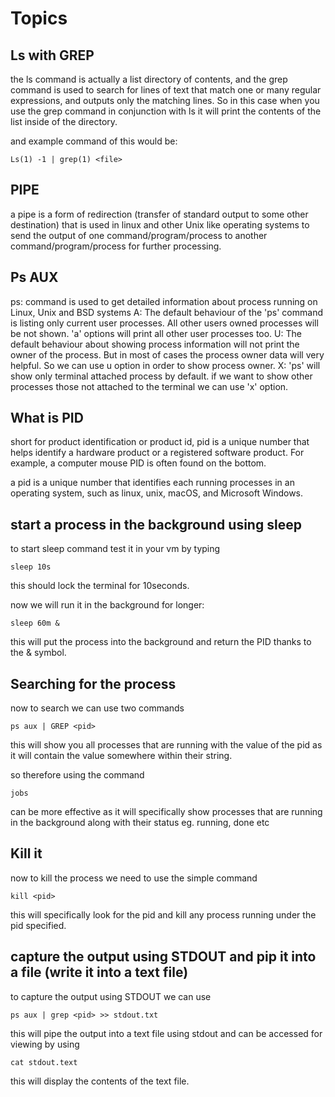 # Topics

## Ls with GREP
the ls command is actually a list directory of contents, and the grep command is used to search for lines of text that match one or many regular expressions, and outputs only the matching lines. So in this case when you use the grep command in conjunction with ls it will print the contents of the list inside of the directory.

and example command of this would be:
```
Ls(1) -1 | grep(1) <file>
```
## PIPE
a pipe is a form of redirection (transfer of standard output to some other destination) that is used in linux and other Unix like operating systems to send the output of one command/program/process to another command/program/process for further processing.

## Ps AUX
ps: command is used to get detailed information about process running on Linux, Unix and BSD systems
A: The default behaviour of the 'ps' command is listing only current user processes. All other users owned processes will be not shown. 'a' options will print all other user processes too.
U: The default behaviour about showing process information will not print the owner of the process. But in most of cases the process owner data will very helpful. So we can use u option in order to show process owner.
X: 'ps' will show only terminal attached process by default. if we want to show other processes those not attached to the terminal we can use 'x' option.

## What is PID
short for product identification or product id, pid is a unique number that helps identify a hardware product or a registered software product. For example, a computer mouse PID is often found on the bottom.

a pid is a unique number that identifies each running processes in an operating system, such as linux, unix, macOS, and Microsoft Windows.

## start a process in the background using sleep

to start sleep command test it in your vm by typing
```
sleep 10s
```
this should lock the terminal for 10seconds.

now we will run it in the background for longer:

```
sleep 60m &
```

this will put the process into the background and return the PID thanks to the & symbol.

## Searching for the process
now to search we can use two commands

```
ps aux | GREP <pid>
```
this will show you all processes that are running with the value of the pid as it will contain the value somewhere within their string.

so therefore using the command
```
jobs
```
can be more effective as it will specifically show processes that are running in the background along with their status eg. running, done etc

## Kill it
now to kill the process we need to use the simple command
```
kill <pid>
```
this will specifically look for the pid and kill any process running under the pid specified.

## capture the output using STDOUT and pip it into a file (write it into a text file)
 to capture the output using STDOUT we can use

 ```
 ps aux | grep <pid> >> stdout.txt
 ```
this will pipe the output into a text file using stdout and can be accessed for viewing by using
```
cat stdout.text
```
this will display the contents of the text file.
